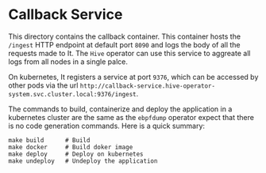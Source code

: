 # Callback Service

This directory contains the callback container. This container hosts
the `/ingest` HTTP endpoint at default port `8090` and logs the body
of all the requests made to It. The `Hive` operator can use this
service to aggreate all logs from all nodes in a single palce.

On kubernetes, It registers a service at port `9376`, which can be
accessed by other pods via the url
`http://callback-service.hive-operator-system.svc.cluster.local:9376/ingest`.

The commands to build, containerize and deploy the application in a
kubernetes cluster are the same as the `ebpfdump` operator expect that
there is no code generation commands. Here is a quick summary:

```
make build      # Build
make docker     # Build doker image
make deploy     # Deploy on kubernetes
make undeploy   # Undeploy the application
```
